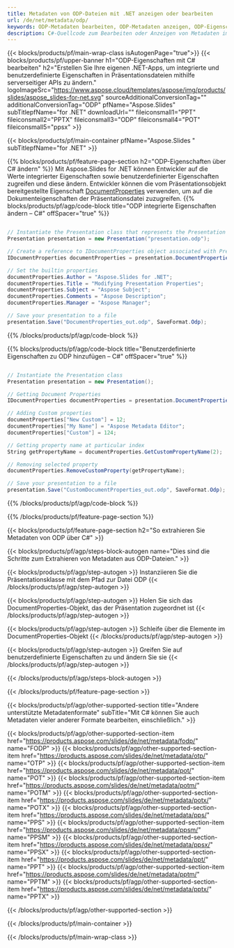 ```yaml
---
title: Metadaten von ODP-Dateien mit .NET anzeigen oder bearbeiten
url: /de/net/metadata/odp/
keywords: ODP-Metadaten bearbeiten, ODP-Metadaten anzeigen, ODP-Eigenschaften bearbeiten, ODP-Eigenschaften anzeigen
description: C#-Quellcode zum Bearbeiten oder Anzeigen von Metadaten im ODP-Format.
---
```


{{< blocks/products/pf/main-wrap-class isAutogenPage="true">}}
{{< blocks/products/pf/upper-banner h1="ODP-Eigenschaften mit C# bearbeiten" h2="Erstellen Sie Ihre eigenen .NET-Apps, um integrierte und benutzerdefinierte Eigenschaften in Präsentationsdateien mithilfe serverseitiger APIs zu ändern." logoImageSrc="https://www.aspose.cloud/templates/aspose/img/products/slides/aspose_slides-for-net.svg" sourceAdditionalConversionTag="" additionalConversionTag="ODP" pfName="Aspose.Slides" subTitlepfName="for .NET" downloadUrl="" fileiconsmall1="PPT" fileiconsmall2="PPTX" fileiconsmall3="ODP" fileiconsmall4="POT" fileiconsmall5="ppsx" >}}

{{< blocks/products/pf/main-container pfName="Aspose.Slides " subTitlepfName="for .NET" >}}

{{% blocks/products/pf/feature-page-section  h2="ODP-Eigenschaften über C# ändern" %}}
Mit Aspose.Slides for .NET können Entwickler auf die Werte integrierter Eigenschaften sowie benutzerdefinierter Eigenschaften zugreifen und diese ändern. Entwickler können die vom Präsentationsobjekt bereitgestellte Eigenschaft [DocumentProperties](https://reference.aspose.com/slides/net/aspose.slides/documentproperties/) verwenden, um auf die Dokumenteigenschaften der Präsentationsdatei zuzugreifen.
{{% blocks/products/pf/agp/code-block title="ODP integrierte Eigenschaften ändern – C#" offSpacer="true" %}}

```cs

// Instantiate the Presentation class that represents the Presentation
Presentation presentation = new Presentation("presentation.odp");

// Create a reference to IDocumentProperties object associated with Presentation
IDocumentProperties documentProperties = presentation.DocumentProperties;

// Set the builtin properties
documentProperties.Author = "Aspose.Slides for .NET";
documentProperties.Title = "Modifying Presentation Properties";
documentProperties.Subject = "Aspose Subject";
documentProperties.Comments = "Aspose Description";
documentProperties.Manager = "Aspose Manager";

// Save your presentation to a file
presentation.Save("DocumentProperties_out.odp", SaveFormat.Odp);
```

{{% /blocks/products/pf/agp/code-block %}}

{{% blocks/products/pf/agp/code-block title="Benutzerdefinierte Eigenschaften zu ODP hinzufügen – C#" offSpacer="true" %}}

```cs

// Instantiate the Presentation class
Presentation presentation = new Presentation();

// Getting Document Properties
IDocumentProperties documentProperties = presentation.DocumentProperties;

// Adding Custom properties
documentProperties["New Custom"] = 12;
documentProperties["My Name"] = "Aspose Metadata Editor";
documentProperties["Custom"] = 124;

// Getting property name at particular index
String getPropertyName = documentProperties.GetCustomPropertyName(2);

// Removing selected property
documentProperties.RemoveCustomProperty(getPropertyName);

// Save your presentation to a file
presentation.Save("CustomDocumentProperties_out.odp", SaveFormat.Odp);
```

{{% /blocks/products/pf/agp/code-block %}}

{{% /blocks/products/pf/feature-page-section %}}

{{< blocks/products/pf/feature-page-section  h2="So extrahieren Sie Metadaten von ODP über C#" >}}

{{< blocks/products/pf/agp/steps-block-autogen name="Dies sind die Schritte zum Extrahieren von Metadaten aus ODP-Dateien." >}}

{{< blocks/products/pf/agp/step-autogen >}}
Instanziieren Sie die Präsentationsklasse mit dem Pfad zur Datei ODP
{{< /blocks/products/pf/agp/step-autogen >}}

{{< blocks/products/pf/agp/step-autogen >}}
Holen Sie sich das DocumentProperties-Objekt, das der Präsentation zugeordnet ist
{{< /blocks/products/pf/agp/step-autogen >}}

{{< blocks/products/pf/agp/step-autogen >}}
Schleife über die Elemente im DocumentProperties-Objekt
{{< /blocks/products/pf/agp/step-autogen >}}

{{< blocks/products/pf/agp/step-autogen >}}
Greifen Sie auf benutzerdefinierte Eigenschaften zu und ändern Sie sie
{{< /blocks/products/pf/agp/step-autogen >}}

{{< /blocks/products/pf/agp/steps-block-autogen >}}

{{< /blocks/products/pf/feature-page-section >}}

{{< blocks/products/pf/agp/other-supported-section title="Andere unterstützte Metadatenformate" subTitle="Mit C# können Sie auch Metadaten vieler anderer Formate bearbeiten, einschließlich." >}}

{{< blocks/products/pf/agp/other-supported-section-item href="https://products.aspose.com/slides/de/net/metadata/fodp/" name="FODP" >}}
{{< blocks/products/pf/agp/other-supported-section-item href="https://products.aspose.com/slides/de/net/metadata/otp/" name="OTP" >}}
{{< blocks/products/pf/agp/other-supported-section-item href="https://products.aspose.com/slides/de/net/metadata/pot/" name="POT" >}}
{{< blocks/products/pf/agp/other-supported-section-item href="https://products.aspose.com/slides/de/net/metadata/potm/" name="POTM" >}}
{{< blocks/products/pf/agp/other-supported-section-item href="https://products.aspose.com/slides/de/net/metadata/potx/" name="POTX" >}}
{{< blocks/products/pf/agp/other-supported-section-item href="https://products.aspose.com/slides/de/net/metadata/pps/" name="PPS" >}}
{{< blocks/products/pf/agp/other-supported-section-item href="https://products.aspose.com/slides/de/net/metadata/ppsm/" name="PPSM" >}}
{{< blocks/products/pf/agp/other-supported-section-item href="https://products.aspose.com/slides/de/net/metadata/ppsx/" name="PPSX" >}}
{{< blocks/products/pf/agp/other-supported-section-item href="https://products.aspose.com/slides/de/net/metadata/ppt/" name="PPT" >}}
{{< blocks/products/pf/agp/other-supported-section-item href="https://products.aspose.com/slides/de/net/metadata/pptm/" name="PPTM" >}}
{{< blocks/products/pf/agp/other-supported-section-item href="https://products.aspose.com/slides/de/net/metadata/pptx/" name="PPTX" >}}


{{< /blocks/products/pf/agp/other-supported-section >}}

{{< /blocks/products/pf/main-container >}}
    
{{< /blocks/products/pf/main-wrap-class >}}